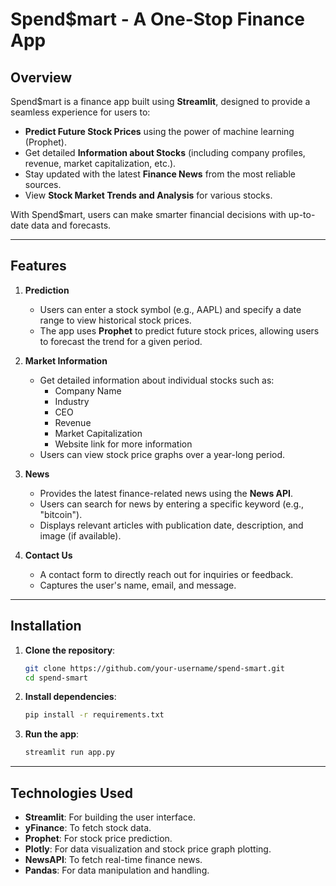 # Spend$mart - A One-Stop Finance App

## Overview

Spend$mart is a finance app built using **Streamlit**, designed to provide a seamless experience for users to:

- **Predict Future Stock Prices** using the power of machine learning (Prophet).
- Get detailed **Information about Stocks** (including company profiles, revenue, market capitalization, etc.).
- Stay updated with the latest **Finance News** from the most reliable sources.
- View **Stock Market Trends and Analysis** for various stocks.

With Spend$mart, users can make smarter financial decisions with up-to-date data and forecasts.

---

## Features

1. **Prediction**
    - Users can enter a stock symbol (e.g., AAPL) and specify a date range to view historical stock prices.
    - The app uses **Prophet** to predict future stock prices, allowing users to forecast the trend for a given period.

2. **Market Information**
    - Get detailed information about individual stocks such as:
      - Company Name
      - Industry
      - CEO
      - Revenue
      - Market Capitalization
      - Website link for more information
    - Users can view stock price graphs over a year-long period.

3. **News**
    - Provides the latest finance-related news using the **News API**.
    - Users can search for news by entering a specific keyword (e.g., "bitcoin").
    - Displays relevant articles with publication date, description, and image (if available).

4. **Contact Us**
    - A contact form to directly reach out for inquiries or feedback.
    - Captures the user's name, email, and message.

---

## Installation

1. **Clone the repository**:

    ```bash
    git clone https://github.com/your-username/spend-smart.git
    cd spend-smart
    ```

2. **Install dependencies**:

    ```bash
    pip install -r requirements.txt
    ```

3. **Run the app**:

    ```bash
    streamlit run app.py
    ```

---

## Technologies Used

- **Streamlit**: For building the user interface.
- **yFinance**: To fetch stock data.
- **Prophet**: For stock price prediction.
- **Plotly**: For data visualization and stock price graph plotting.
- **NewsAPI**: To fetch real-time finance news.
- **Pandas**: For data manipulation and handling.

